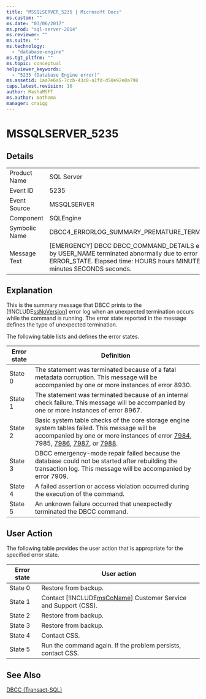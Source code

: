 ```yaml
---
title: "MSSQLSERVER_5235 | Microsoft Docs"
ms.custom: ""
ms.date: "03/06/2017"
ms.prod: "sql-server-2014"
ms.reviewer: ""
ms.suite: ""
ms.technology: 
  - "database-engine"
ms.tgt_pltfrm: ""
ms.topic: conceptual
helpviewer_keywords: 
  - "5235 (Database Engine error)"
ms.assetid: 1aa7e6a5-7ccb-43c8-a1fd-d50e92e0a798
caps.latest.revision: 16
author: MashaMSFT
ms.author: mathoma
manager: craigg
---
```

# MSSQLSERVER_5235
    
## Details  
  
|||  
|-|-|  
|Product Name|SQL Server|  
|Event ID|5235|  
|Event Source|MSSQLSERVER|  
|Component|SQLEngine|  
|Symbolic Name|DBCC4_ERRORLOG_SUMMARY_PREMATURE_TERMINATION|  
|Message Text|[EMERGENCY] DBCC DBCC_COMMAND_DETAILS executed by USER_NAME terminated abnormally due to error state ERROR_STATE. Elapsed time: HOURS hours MINUTES minutes SECONDS seconds.|  
  
## Explanation  
 This is the summary message that DBCC prints to the [!INCLUDE[ssNoVersion](../../includes/ssnoversion-md.md)] error log when an unexpected termination occurs while the command is running. The error state reported in the message defines the type of unexpected termination.  
  
 The following table lists and defines the error states.  
  
|Error state|Definition|  
|-----------------|----------------|  
|State 0|The statement was terminated because of a fatal metadata corruption. This message will be accompanied by one or more instances of error 8930.|  
|State 1|The statement was terminated because of an internal check failure. This message will be accompanied by one or more instances of error 8967.|  
|State 2|Basic system table checks of the core storage engine system tables failed. This message will be accompanied by one or more instances of error [7984](mssqlserver-7984-database-engine-error.md), 7985, [7986](mssqlserver-7986-database-engine-error.md), [7987](mssqlserver-7987-database-engine-error.md), or [7988](mssqlserver-7988-database-engine-error.md).|  
|State 3|DBCC emergency-mode repair failed because the database could not be started after rebuilding the transaction log. This message will be accompanied by error 7909.|  
|State 4|A failed assertion or access violation occurred during the execution of the command.|  
|State 5|An unknown failure occurred that unexpectedly terminated the DBCC command.|  
  
## User Action  
 The following table provides the user action that is appropriate for the specified error state.  
  
|Error state|User action|  
|-----------------|-----------------|  
|State 0|Restore from backup.|  
|State 1|Contact [!INCLUDE[msCoName](../../includes/msconame-md.md)] Customer Service and Support (CSS).|  
|State 2|Restore from backup.|  
|State 3|Restore from backup.|  
|State 4|Contact CSS.|  
|State 5|Run the command again. If the problem persists, contact CSS.|  
  
## See Also  
 [DBCC &#40;Transact-SQL&#41;](/sql/t-sql/database-console-commands/dbcc-transact-sql)  
  
  
